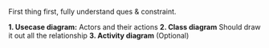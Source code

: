 First thing first, fully understand ques & constraint.

**1. Usecase diagram:** Actors and their actions
**2. Class diagram** Should draw it out all the relationship
**3. Activity diagram** (Optional)
